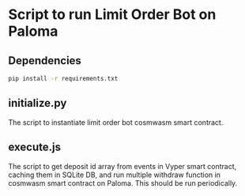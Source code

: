 # Script to run Limit Order Bot on Paloma

## Dependencies

```sh
pip install -r requirements.txt
```

## initialize.py

The script to instantiate limit order bot cosmwasm smart contract.

## execute.js

The script to get deposit id array from events in Vyper smart contract, caching them in SQLite DB, and run multiple withdraw function in cosmwasm smart contract on Paloma. This should be run periodically.